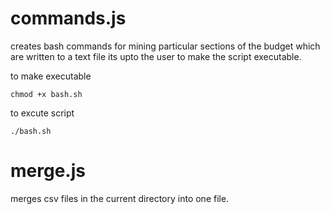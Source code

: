 # commands.js

creates bash commands for mining particular sections of the budget which are written to a text file
its upto the user to make the script executable.

to make executable
```
chmod +x bash.sh
```
to excute script
```
./bash.sh
```
# merge.js

merges csv files in the current directory into one file.
